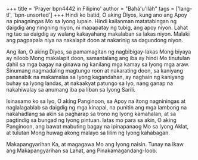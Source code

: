 +++
title = 'Prayer bpn4442 in Filipino'
author = "Bahá'u'lláh"
tags = ['lang-tl', 'bpn-unsorted']
+++
Hindi ko batid, O aking Diyos, kung ano ang Apoy na pinagningas Mo sa Iyong lupain. Hindi kailanman matatabingan ng daigdig ang ningning niyon, ni mapapatay ng tubig, ang apoy niyon. Lahat ng tao sa daigdig ay walang kakayahang makalaban sa lakas niyon. Malaki ang pagpapala niya na nakalapit doon at nakarinig sa dagundong niyon.

Ang ilan, O aking Diyos, sa pamamagitan ng nagbibigay-lakas Mong biyaya ay niloob Mong makalapit doon, samantalang ang iba ay hindi Mo tinutulan dahil sa mga bagay na ginawa ng kanilang mga kamay sa Iyong mga araw. Sinumang nagmadaling magtungo roon at nakarating doon, sa kaniyang pananabik na makamalas sa Iyong kagandahan, ay naghain ng kaniyang buhay sa Iyong landas, at nakaakyat patungo sa Iyo, nang ganap na nakahiwalay sa anumang iba pa liban sa Iyong Sarili.

Isinasamo ko sa Iyo, O aking Panginoon, sa Apoy na itong nagniningas at naglalagablab sa daigdig ng mga kinapal, na punitin ang mga lambong na nakahadlang sa akin sa pagharap sa trono ng Iyong kamahalan, at sa pagtindig sa bungad ng Iyong pintuan. Iatas mo para sa akin, O aking Panginoon, ang bawat mabuting bagay na ipinapanaog Mo sa Iyong Aklat, at tulutan Mong huwag akong malayo sa lilim ng Iyong kahabagan. 

Makapangyarihan Ka, at magagawa Mo ang Iyong naisin. Tunay na Ikaw ang Makapangyarihan sa Lahat, ang Pinakamagandang-loob.
